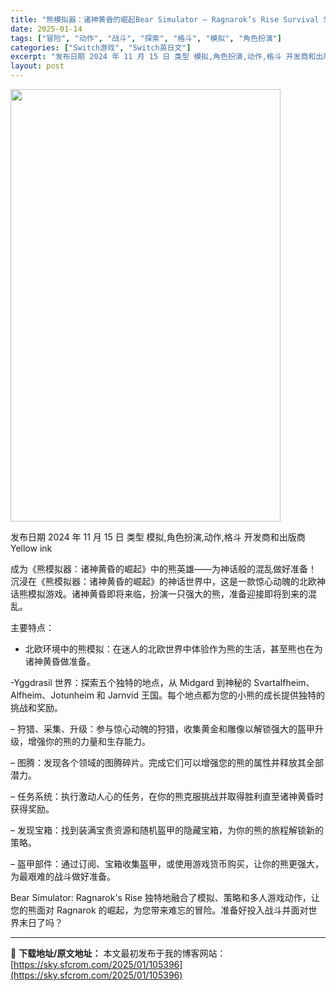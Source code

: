 ```yaml
---
title: "熊模拟器：诸神黄昏的崛起Bear Simulator – Ragnarok’s Rise Survival Switch NSP (v1.0.0)英文"
date: 2025-01-14
tags: ["冒险", "动作", "战斗", "探索", "格斗", "模拟", "角色扮演"]
categories: ["Switch游戏", "Switch英日文"]
excerpt: "发布日期 2024 年 11 月 15 日 类型 模拟,角色扮演,动作,格斗 开发商和出版商 Yellow ink 成为《熊模拟器：诸神黄昏的崛起》中的熊英雄——为神话般的混乱做好准备！ 沉浸在《熊模拟器：诸神黄昏的崛起》的神话世界中，这是一款惊心动魄的北欧神话熊模拟游戏。诸神黄昏即将来临，扮演一只&hellip;"
layout: post
---
```


<img class="aligncenter size-full wp-image-105373" src="https://sky.sfcrom.com/wp-content/uploads/2025/01/2025011403422984.webp" alt="" width="432" height="692" />

发布日期 2024 年 11 月 15 日
类型 模拟,角色扮演,动作,格斗
开发商和出版商 Yellow ink

成为《熊模拟器：诸神黄昏的崛起》中的熊英雄——为神话般的混乱做好准备！
沉浸在《熊模拟器：诸神黄昏的崛起》的神话世界中，这是一款惊心动魄的北欧神话熊模拟游戏。诸神黄昏即将来临，扮演一只强大的熊，准备迎接即将到来的混乱。

主要特点：
- 北欧环境中的熊模拟：在迷人的北欧世界中体验作为熊的生活，甚至熊也在为诸神黄昏做准备。

-Yggdrasil 世界：探索五个独特的地点，从 Midgard 到神秘的 Svartalfheim、Alfheim、Jotunheim 和 Jarnvid 王国。每个地点都为您的小熊的成长提供独特的挑战和奖励。

– 狩猎、采集、升级：参与惊心动魄的狩猎，收集黄金和雕像以解锁强大的盔甲升级，增强你的熊的力量和生存能力。

– 图腾：发现各个领域的图腾碎片。完成它们可以增强您的熊的属性并释放其全部潜力。

– 任务系统：执行激动人心的任务，在你的熊克服挑战并取得胜利直至诸神黄昏时获得奖励。

– 发现宝箱：找到装满宝贵资源和随机盔甲的隐藏宝箱，为你的熊的旅程解锁新的策略。

– 盔甲部件：通过订阅、宝箱收集盔甲，或使用游戏货币购买，让你的熊更强大，为最艰难的战斗做好准备。

Bear Simulator: Ragnarok's Rise 独特地融合了模拟、策略和多人游戏动作，让您的熊面对 Ragnarok 的崛起，为您带来难忘的冒险。准备好投入战斗并面对世界末日了吗？

---
📖 **下载地址/原文地址：** 本文最初发布于我的博客网站：[https://sky.sfcrom.com/2025/01/105396](https://sky.sfcrom.com/2025/01/105396)
